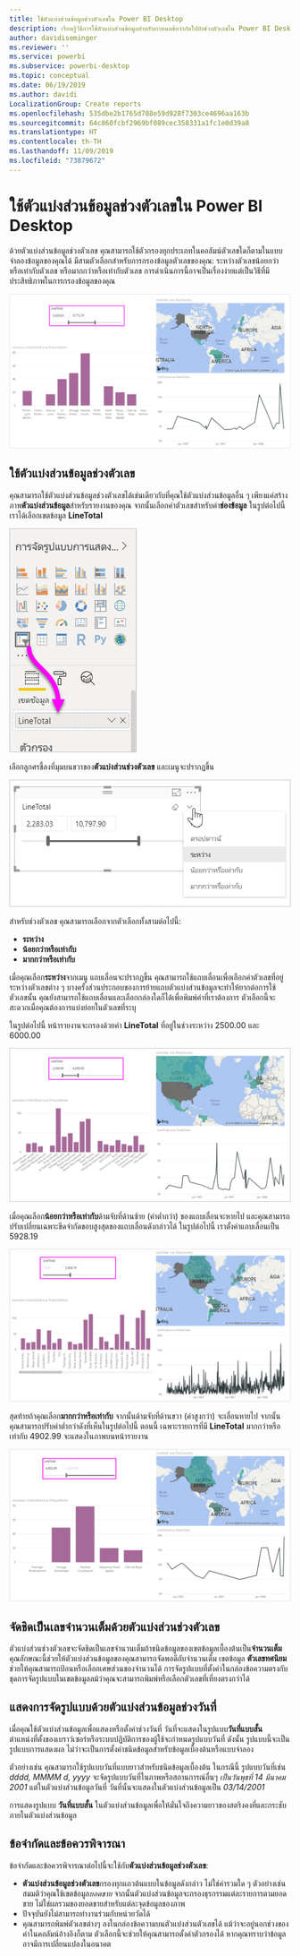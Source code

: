 ```yaml
---
title: ใช้ตัวแบ่งส่วนข้อมูลช่วงตัวเลขใน Power BI Desktop
description: เรียนรู้วิธีการใช้ตัวแบ่งส่วนข้อมูลสำหรับกำหนดข้อจำกัดไปยังช่วงตัวเลขใน Power BI Desktop
author: davidiseminger
ms.reviewer: ''
ms.service: powerbi
ms.subservice: powerbi-desktop
ms.topic: conceptual
ms.date: 06/19/2019
ms.author: davidi
LocalizationGroup: Create reports
ms.openlocfilehash: 535dbe2b1765d788e59d928f7303ce4696aa163b
ms.sourcegitcommit: 64c860fcbf2969bf089cec358331a1fc1e0d39a8
ms.translationtype: HT
ms.contentlocale: th-TH
ms.lasthandoff: 11/09/2019
ms.locfileid: "73879672"
---
```

# <a name="use-the-numeric-range-slicer-in-power-bi-desktop"></a>ใช้ตัวแบ่งส่วนข้อมูลช่วงตัวเลขใน Power BI Desktop
ด้วยตัวแบ่งส่วนข้อมูลช่วงตัวเลข คุณสามารถใช้ตัวกรองทุกประเภทในคอลัมน์ตัวเลขใดก็ตามในแบบจำลองข้อมูลของคุณได้ มีสามตัวเลือกสำหรับการกรองข้อมูลตัวเลขของคุณ: ระหว่างตัวเลขน้อยกว่าหรือเท่ากับตัวเลข หรือมากกว่าหรือเท่ากับตัวเลข การดำเนินการนี้อาจเป็นเรื่องง่ายแต่เป็นวิธีที่มีประสิทธิภาพในการกรองข้อมูลของคุณ

![วิชวลที่มีตัวแบ่งส่วนช่วงตัวเลข](media/desktop-slicer-numeric-range/desktop-slicer-numeric-range-0.png)

## <a name="use-the-numeric-range-slicer"></a>ใช้ตัวแบ่งส่วนข้อมูลช่วงตัวเลข
คุณสามารถใช้ตัวแบ่งส่วนข้อมูลช่วงตัวเลขได้เช่นเดียวกับที่คุณใช้ตัวแบ่งส่วนข้อมูลอื่น ๆ เพียงแค่สร้างภาพ**ตัวแบ่งส่วนข้อมูล**สำหรับรายงานของคุณ จากนั้นเลือกค่าตัวเลขสำหรับค่า**ช่องข้อมูล** ในรูปต่อไปนี้ เราได้เลือกเขตข้อมูล **LineTotal**

![สร้างตัวแบ่งส่วนช่วงตัวเลข](media/desktop-slicer-numeric-range/desktop-slicer-numeric-range-1-create.png)

เลือกลูกศรชี้ลงที่มุมบนขวาของ**ตัวแบ่งส่วนช่วงตัวเลข** และเมนูจะปรากฏขึ้น

![เมนูตัวแบ่งส่วนช่วงตัวเลข](media/desktop-slicer-numeric-range/desktop-slicer-numeric-range-2-between.png)

สำหรับช่วงตัวเลข คุณสามารถเลือกจากตัวเลือกทั้งสามต่อไปนี้:

* **ระหว่าง**
* **น้อยกว่าหรือเท่ากับ**
* **มากกว่าหรือเท่ากับ**

เมื่อคุณเลือก**ระหว่าง**จากเมนู แถบเลื่อนจะปรากฏขึ้น คุณสามารถใช้แถบเลื่อนเพื่อเลือกค่าตัวเลขที่อยู่ระหว่างตัวเลขต่าง ๆ บางครั้งส่วนประกอบของการย้ายแถบตัวแบ่งส่วนข้อมูลจะทำให้ยากต่อการใช้ตัวเลขนั้น คุณยังสามารถใช้แถบเลื่อนและเลือกกล่องใดก็ได้เพื่อพิมพ์ค่าที่เราต้องการ ตัวเลือกนี้จะสะดวกเมื่อคุณต้องการแบ่งย่อยในตัวเลขที่ระบุ 

ในรูปต่อไปนี้ หน้ารายงานจะกรองด้วยค่า **LineTotal** ที่อยู่ในช่วงระหว่าง 2500.00 และ 6000.00

![ตัวแบ่งส่วนตัวเลขที่ใช้ช่วงระหว่าง](media/desktop-slicer-numeric-range/desktop-slicer-numeric-range-3-between-range.png)

เมื่อคุณเลือก**น้อยกว่าหรือเท่ากับ**ด้ามจับที่ด้านซ้าย (ค่าต่ำกว่า) ของแถบเลื่อนจะหายไป และคุณสามารถปรับเปลี่ยนเฉพาะขีดจำกัดขอบสูงสุดของแถบเลื่อนดังกล่าวได้ ในรูปต่อไปนี้ เราตั้งค่าแถบเลื่อนเป็น 5928.19

![ตัวแบ่งส่วนตัวเลขที่ใช้น้อยกว่า](media/desktop-slicer-numeric-range/desktop-slicer-numeric-range-4-less-than.png)

สุดท้ายถ้าคุณเลือก**มากกว่าหรือเท่ากับ** จากนั้นด้ามจับที่ด้านขวา (ค่าสูงกว่า) จะเลื่อนหายไป จากนั้นคุณสามารถปรับค่าต่ำกว่าดังที่เห็นในรูปต่อไปนี้ ตอนนี้ เฉพาะรายการที่มี **LineTotal** มากกว่าหรือเท่ากับ 4902.99 จะแสดงในภาพบนหน้ารายงาน

![ตัวแบ่งส่วนตัวเลขที่ใช้มากกว่า](media/desktop-slicer-numeric-range/desktop-slicer-numeric-range-5-greater-than.png)

## <a name="snap-to-whole-numbers-with-the-numeric-range-slicer"></a>จัดชิดเป็นเลขจำนวนเต็มด้วยตัวแบ่งส่วนช่วงตัวเลข

ตัวแบ่งส่วนช่วงตัวเลขจะจัดชิดเป็นเลขจำนวนเต็มถ้าชนิดข้อมูลของเขตข้อมูลเบื้องต้นเป็น**จำนวนเต็ม** คุณลักษณะนี้ช่วยให้ตัวแบ่งส่วนข้อมูลของคุณสามารถจัดพอดีกับจำนวนเต็ม เขตข้อมูล **ตัวเลขทศนิยม** ช่วยให้คุณสามารถป้อนหรือเลือกเศษส่วนของจำนวนได้ การจัดรูปแบบที่ตั้งค่าในกล่องข้อความตรงกับชุดการจัดรูปแบบในเขตข้อมูลลม้ว่าคุณจะสามารถพิมพ์หรือเลือกตัวเลขที่เที่ยงตรงกว่าได้

## <a name="display-formatting-with-the-date-range-slicer"></a>แสดงการจัดรูปแบบด้วยตัวแบ่งส่วนข้อมูลช่วงวันที่

เมื่อคุณใช้ตัวแบ่งส่วนข้อมูลเพื่อแสดงหรือตั้งค่าช่วงวันที่ วันที่จะแสดงในรูปแบบ**วันที่แบบสั้น** ตำแหน่งที่ตั้งของเบราว์เซอร์หรือระบบปฏิบัติการของผู้ใช้จะกำหนดรูปแบบวันที่ ดังนั้น รูปแบบนี้จะเป็นรูปแบบการแสดงผล ไม่ว่าจะเป็นการตั้งค่าชนิดข้อมูลสำหรับข้อมูลเบื้องต้นหรือแบบจำลอง 

ตัวอย่างเช่น คุณสามารถใช้รูปแบบวันที่แบบยาวสำหรับชนิดข้อมูลเบื้องต้น ในกรณีนี้ รูปแบบวันที่เช่น  *dddd, MMMM d, yyyy* จะจัดรูปแบบวันที่ในภาพหรือสถานการณ์อื่นๆ *เป็นวันพุธที่ 14 มีนาคม 2001* แต่ในตัวแบ่งส่วนข้อมูลวันที่ วันที่นั้นจะแสดงในตัวแบ่งส่วนข้อมูลเป็น *03/14/2001*

การแสดงรูปแบบ **วันที่แบบสั้น** ในตัวแบ่งส่วนข้อมูลเพื่อให้มั่นใจถึงความยาวของสตริงคงที่และกระชับภายในตัวแบ่งส่วนข้อมูล 

## <a name="limitations-and-considerations"></a>ข้อจำกัดและข้อควรพิจารณา
ข้อจำกัดและข้อควรพิจารณาต่อไปนี้จะใช้กับ**ตัวแบ่งส่วนข้อมูลช่วงตัวเลข**:

* **ตัวแบ่งส่วนข้อมูลช่วงตัวเลข**กรองทุกแถวต้นแบบในข้อมูลดังกล่าว ไม่ใช่ค่ารวมใด ๆ ตัวอย่างเช่น สมมติว่าคุณใช้เขตข้อมูล*ยอดขาย* จากนั้นตัวแบ่งส่วนข้อมูลจะกรองธุรกรรมแต่ละรายการตามยอดขาย ไม่ใช่ผลรวมของยอดขายสำหรับแต่ละจุดข้อมูลของภาพ
* ปัจจุบันยังไม่สามารถทำงานร่วมกับหน่วยวัดได้
* คุณสามารถพิมพ์ตัวเลขต่างๆ ลงในกล่องข้อความบนตัวแบ่งส่วนตัวเลขได้ แม้ว่าจะอยู่นอกช่วงของค่าในคอลัมน์อ้างอิงก็ตาม ตัวเลือกนี้จะช่วยให้คุณสามารถตั้งค่าตัวกรองได้ หากคุณทราบว่าข้อมูลอาจมีการเปลี่ยนแปลงในอนาคต
